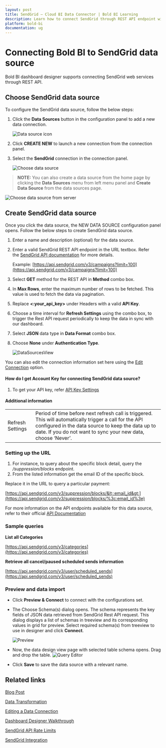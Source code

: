 ```yaml
---
layout: post
title: SendGrid – Cloud BI Data Connector | Bold BI Learning
description: Learn how to connect SendGrid through REST API endpoint with Bold BI Cloud and create data source for widget configuration.
platform: bold-bi
documentation: ug
---
```


# Connecting Bold BI to SendGrid data source
Bold BI dashboard designer supports connecting SendGrid web services through REST API. 

## Choose SendGrid data source
To configure the SendGrid data source, follow the below steps:
1. Click the **Data Sources** button in the configuration panel to add a new data connection.

   ![Data source icon](/static/assets/cloud/working-with-datasource/data-connectors/images/common/DataSourcesIcon.png)

2. Click **CREATE NEW** to launch a new connection from the connection panel.
3. Select the **SendGrid** connection in the connection panel.

   ![Choose data source](/static/assets/cloud/working-with-datasource/data-connectors/images/SendGrid/ChooseDS.png)

> **NOTE:**  You can also create a data source from the home page by clicking the **Data Sources** menu from left menu panel and **Create Data Source** from the data sources page.

   ![Choose data source from server](/static/assets/cloud/working-with-datasource/data-connectors/images/SendGrid/ChooseDS_Server.png)


## Create SendGrid data source
Once you click the data source, the NEW DATA SOURCE configuration panel opens. Follow the below steps to create SendGrid data source.
1. Enter a name and description (optional) for the data source.
2. Enter a valid SendGrid REST API endpoint in the URL textbox. Refer the [SendGrid API documentation](https://sendgrid.com/docs/API_Reference/api_getting_started.html) for more details.

    Example: [https://api.sendgrid.com/v3/campaigns?limit=100](https://api.sendgrid.com/v3/campaigns?limit=100)    

3. Select **GET** method for the REST API in **Method** combo box.
4. In **Max Rows**, enter the maximum number of rows to be fetched. This value is used to fetch the data via pagination.
5. Replace **&lt;:your_api_key&gt;** under Headers with a valid **API Key**.
6. Choose a time interval for **Refresh Settings** using the combo box, to trigger the Rest API request periodically to keep the data in sync with our dashboard.  
7. Select **JSON** data type in **Data Format** combo box.
8. Choose **None** under **Authentication Type**.

    ![DataSourcesView](/static/assets/cloud/working-with-datasource/data-connectors/images/SendGrid/DataSourcesView.png)

You can also edit the connection information set here using the [Edit Connection](/cloud-bi/working-with-data-source/editing-a-data-connection/) option.

#### How do I get Account Key for connecting SendGrid data source?
1. To get your API key, refer [API Key Settings](https://sendgrid.com/docs/ui/account-and-settings/api-keys/)

#### Additional information
<table width="600">
<tr>
<td>
Refresh Settings
</td>
<td>
Period of time before next refresh call is triggered. This will automatically trigger a call for the API configured in the data source to keep the data up to date. If you do not want to sync your new data, choose ‘Never’.
</td>
</tr>
</table>

### Setting up the URL

1. For instance, to query about the specific block detail, query the <i>/suppression/blocks</i> endpoint.
2. From the listed information get the email ID of the specific block.

Replace it in the URL to query a particular payment:

[https://api.sendgrid.com/v3/suppression/blocks/&lt;:email_id&gt;](https://api.sendgrid.com/v3/suppression/blocks/%3c:email_id%3e)

For more information on the API endpoints available for this data source, refer to their official [API Documentation]( https://sendgrid.com/docs/API_Reference/api_getting_started.html)

### Sample queries
**List all Categories**

[https://api.sendgrid.com/v3/categories](https://api.sendgrid.com/v3/categories)

**Retrieve all cancel/paused scheduled sends information**

[https://api.sendgrid.com/v3/user/scheduled_sends](https://api.sendgrid.com/v3/user/scheduled_sends) 

### Preview and data import
* Click **Preview & Connect** to connect with the configurations set.
* The Choose Schema(s) dialog opens. The schema represents the key fields of JSON data retrieved from SendGrid Rest API request. This dialog displays a list of schemas in treeview and its corresponding values in grid for preview. Select required schema(s) from treeview to use in designer and click **Connect**.

   ![Preview](/static/assets/cloud/working-with-datasource/data-connectors/images/common/Preview.png)

* Now, the data design view page with selected table schema opens. Drag and drop the table.
   ![Query Editor](/static/assets/cloud/working-with-datasource/data-connectors/images/common/QueryEditor.png)

* Click **Save** to save the data source with a relevant name.

## Related links
[Blog Post](https://www.boldbi.com/blog/sendgrid-email-stats-tracking-example-with-bold-bi)

[Data Transformation](/cloud-bi/working-with-data-source/transforming-data/joining-table/)

[Editing a Data Connection](/cloud-bi/working-with-data-source/editing-a-data-connection/)   

[Dashboard Designer Walkthrough](/cloud-bi/getting-started/quick-start/)

[SendGrid API Rate Limits](https://sendgrid.api-docs.io/v3.0/how-to-use-the-sendgrid-v3-api/api-rate-limits)

[SendGrid Integration](https://www.boldbi.com/integrations/twilio-sendgrid?utm_source=syncfusion&utm_medium=documentation&utm_campaign=boldbitwiliosendgridintegration)